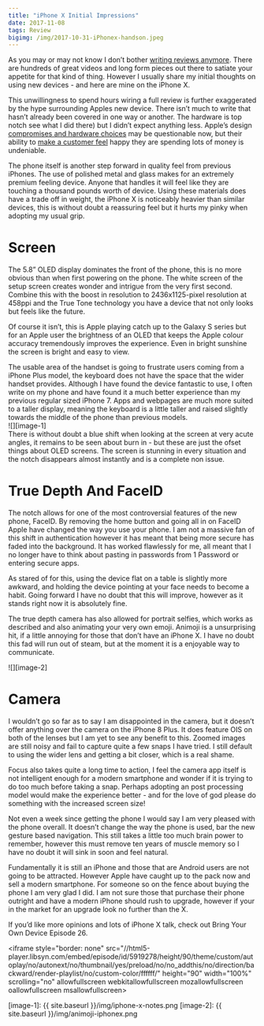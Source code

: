 ```yaml
---
title: "iPhone X Initial Impressions"
date: 2017-11-08
tags: Review
bigimg: /img/2017-10-31-iPhonex-handson.jpeg
---
```

As you may or may not know I don’t bother [writing reviews anymore][1]. There are hundreds of great videos and long form pieces out there to satiate your appetite for that kind of thing. However I usually share my initial thoughts on using new devices - and here are mine on the iPhone X.

This unwillingness to spend hours wiring a full review is further exaggerated by the hype surrounding Apples new device. There isn’t much to write that hasn’t already been covered in one way or another. The hardware is top notch see what I did there) but I didn’t expect anything less. Apple’s design [compromises and hardware choices][2] may be questionable now, but their ability to [make a customer feel][3] happy they are spending lots of money is undeniable.

The phone itself is another step forward in quality feel from previous iPhones. The use of polished metal and glass makes for an extremely premium feeling device. Anyone that handles it will feel like they are touching a thousand pounds worth of device. Using these materials does have a trade off in weight, the iPhone X is noticeably heavier than similar devices, this is without doubt a reassuring feel but it hurts my pinky when adopting my usual grip.

# Screen
The 5.8” OLED display dominates the front of the phone, this is no more obvious than when first powering on the phone. The white screen of the setup screen creates wonder and intrigue from the very first second. Combine this with the boost in resolution to 2436x1125-pixel resolution at 458ppi and the True Tone technology you have a device that not only looks but feels like the future.

Of course it isn’t, this is Apple playing catch up to the Galaxy S series but for an Apple user the brightness of an OLED that keeps the Apple colour accuracy tremendously improves the experience. Even in bright sunshine the screen is bright and easy to view.

The usable area of the handset is going to frustrate users coming from a iPhone Plus model, the keyboard does not have the space that the wider handset provides. Although I have found the device fantastic to use, I often write on my phone and have found it a much better experience than my previous regular sized iPhone 7. Apps and webpages are much more suited to a taller display, meaning the keyboard is a little taller and raised slightly towards the middle of the phone  than previous models.
<br>![][image-1]<br>
There is without doubt a blue shift when looking at the screen at very acute angles, it remains to be seen about burn in - but these are just the ofset things about OLED screens. The screen is stunning in every situation and the notch disappears almost instantly and is a complete non issue.

# True Depth And FaceID
The notch allows for one of the most controversial features of the new phone, FaceID. By removing the home button and going all in on FaceID Apple have changed the way you use your phone. I am not a massive fan of this shift in authentication however it has meant that being more secure has faded into the background. It has worked flawlessly for me, all meant that I no longer have to think about pasting in passwords from 1 Password or entering secure apps.

As stared of for this, using the device flat on a table is slightly more awkward, and holding the device pointing at your face needs to become a habit. Going forward I have no doubt that this will improve, however as it stands right now it is absolutely fine.

The true depth camera has also allowed for portrait selfies, which works as described and also animating your very own emoji. Animoji is a unsurprising hit, if a little annoying for those that don’t have an iPhone X. I have no doubt this fad will run out of steam, but at the moment it is a enjoyable way to communicate.

![][image-2]

# Camera
I wouldn’t go so far as to say I am disappointed in the camera, but it doesn’t offer anything over the camera on the iPhone 8 Plus. It does feature OIS on both of the lenses but I am yet to see any benefit to this. Zoomed images are still noisy and fail to capture quite a few snaps I have tried.  I still default to using the wider lens and getting a bit closer, which is a real shame.

Focus also takes quite a long time to action, I feel the camera app itself is not intelligent enough for a modern smartphone and wonder if it is trying to do too much before taking a snap. Perhaps adopting an post processing model would make the experience better - and for the love of god please do something with the increased screen size!

Not even a week since getting the phone I would say I am very pleased with the phone overall. It doesn’t change the way the phone is used, bar the new gesture based navigation. This still takes a little too much brain power to remember, however this must remove ten years of muscle memory so I have no doubt it will sink in soon and feel natural.

Fundamentally it is still an iPhone and those that are Android users are not going to be attracted. However Apple have caught up to the pack now and sell a modern smartphone. For someone so on the fence about buying the phone I am very glad I did. I am not sure those that purchase their phone outright and have a modern iPhone should rush to upgrade, however if your in the market for an upgrade look no further than the X.

If you’d like more opinions and lots of iPhone X talk, check out Bring Your Own Device Episode 26.

\<iframe style="border: none" src="//html5-player.libsyn.com/embed/episode/id/5919278/height/90/theme/custom/autoplay/no/autonext/no/thumbnail/yes/preload/no/no\_addthis/no/direction/backward/render-playlist/no/custom-color/ffffff/" height="90" width="100%" scrolling="no"  allowfullscreen webkitallowfullscreen mozallowfullscreen oallowfullscreen msallowfullscreen\></iframe>

[1]:	https://www.gr36.com/post/2017-07-07-ipad-pro-initial-impressions/
[2]:	https://www.gr36.com/post/2017-10-06-apple-design-failing/
[3]:	https://www.gr36.com/post/2017-11-06-apples-service-advantage/

[image-1]:	{{ site.baseurl }}/img/iphone-x-notes.png
[image-2]:	{{ site.baseurl }}/img/animoji-iphonex.png
